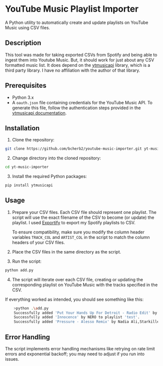 
# YouTube Music Playlist Importer

A Python utility to automatically create and update playlists on YouTube Music using CSV files.

## Description

This tool was made for taking exported CSVs from Spotify and being able to ingest them into Youtube Music.  But, it should work for just about any CSV formatted music list.  It does depend on the [ytmusicapi](https://ytmusicapi.readthedocs.io/en/stable/) library, which is a third party library.  I have no affiliation with the author of that library.

## Prerequisites

- Python 3.x
- A `oauth.json` file containing credentials for the YouTube Music API. To generate this file, follow the authentication steps provided in the [ytmusicapi documentation](https://ytmusicapi.readthedocs.io/en/stable/usage.html).

## Installation

1. Clone the repository:
```bash
git clone https://github.com/bcherb2/youtube-music-importer.git yt-music-importer
```

2. Change directory into the cloned repository:
```bash
cd yt-music-importer
```

3. Install the required Python packages:
```bash
pip install ytmusicapi
```

## Usage

1. Prepare your CSV files. Each CSV file should represent one playlist. The script will use the exact filename of the CSV to become (or update) the playlist.  I used [Exportify](https://exportify.net/) to export my Spotify playlists to CSV.
   
   To ensure compatibility, make sure you modify the column header variables `TRACK_COL` and `ARTIST_COL` in the script to match the column headers of your CSV files.

2. Place the CSV files in the same directory as the script.

3. Run the script:
```bash
python add.py
```

4. The script will iterate over each CSV file, creating or updating the corresponding playlist on YouTube Music with the  tracks specified in the CSV.

If everything worked as intended, you should see something like this:

```bash
    >python .\add.py
    Successfully added 'Put Your Hands Up For Detroit - Radio Edit' by Fedde Le Grand to playlist 'test'.
    Successfully added 'Innocence' by NERO to playlist 'test'.
    Successfully added 'Pressure - Alesso Remix' by Nadia Ali,Starkillers,Alex Kenji,Alesso to playlist 'test'.
```

## Error Handling

The script implements error handling mechanisms like retrying on rate limit errors and exponential backoff; you may need to adjust if you run into issues.
